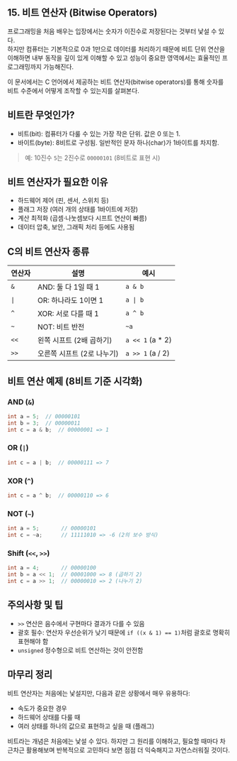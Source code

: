 ## 15. 비트 연산자 (Bitwise Operators)

프로그래밍을 처음 배우는 입장에서는 숫자가 이진수로 저장된다는 것부터 낯설 수 있다.  
하지만 컴퓨터는 기본적으로 0과 1만으로 데이터를 처리하기 때문에 비트 단위 연산을 이해하면 내부 동작을 깊이 있게 이해할 수 있고 성능이 중요한 영역에서는 효율적인 프로그래밍까지 가능해진다.

이 문서에서는 C 언어에서 제공하는 비트 연산자(bitwise operators)를 통해 숫자를 비트 수준에서 어떻게 조작할 수 있는지를 살펴본다.

## 비트란 무엇인가?

- 비트(bit): 컴퓨터가 다룰 수 있는 가장 작은 단위. 값은 0 또는 1.
- 바이트(byte): 8비트로 구성됨. 일반적인 문자 하나(char)가 1바이트를 차지함.

> 예: 10진수 `5`는 2진수로 `00000101` (8비트로 표현 시)

## 비트 연산자가 필요한 이유

- 하드웨어 제어 (핀, 센서, 스위치 등)
- 플래그 저장 (여러 개의 상태를 1바이트에 저장)
- 계산 최적화 (곱셈·나눗셈보다 시프트 연산이 빠름)
- 데이터 압축, 보안, 그래픽 처리 등에도 사용됨

## C의 비트 연산자 종류

| 연산자 | 설명 | 예시 |
| ------ | ------------------------- | -----------------|
| `&`    | AND: 둘 다 1일 때 1       | `a & b`          |
| `\|`   | OR: 하나라도 1이면 1      | `a \| b`         |
| `^`    | XOR: 서로 다를 때 1       | `a ^ b`          |
| `~`    | NOT: 비트 반전            | `~a`             |
| `<<`   | 왼쪽 시프트 (2배 곱하기)  | `a << 1` (a * 2) |
| `>>`   | 오른쪽 시프트 (2로 나누기)| `a >> 1` (a / 2) |

## 비트 연산 예제 (8비트 기준 시각화)

### AND (`&`)
```c
int a = 5;  // 00000101
int b = 3;  // 00000011
int c = a & b;  // 00000001 => 1
```

### OR (`|`)
```c
int c = a | b;  // 00000111 => 7
```

### XOR (`^`)
```c
int c = a ^ b;  // 00000110 => 6
```

### NOT (`~`)
```c
int a = 5;       // 00000101
int c = ~a;      // 11111010 => -6 (2의 보수 방식)
```

### Shift (`<<`, `>>`)
```c
int a = 4;       // 00000100
int b = a << 1;  // 00001000 => 8 (곱하기 2)
int c = a >> 1;  // 00000010 => 2 (나누기 2)
```
## 주의사항 및 팁

- `>>` 연산은 음수에서 구현마다 결과가 다를 수 있음
- 괄호 필수: 연산자 우선순위가 낮기 때문에 `if ((x & 1) == 1)`처럼 괄호로 명확히 표현해야 함
- `unsigned` 정수형으로 비트 연산하는 것이 안전함

## 마무리 정리

비트 연산자는 처음에는 낯설지만, 다음과 같은 상황에서 매우 유용하다:

- 속도가 중요한 경우
- 하드웨어 상태를 다룰 때
- 여러 상태를 하나의 값으로 표현하고 싶을 때 (플래그)

비트라는 개념은 처음에는 낯설 수 있다. 하지만 그 원리를 이해하고, 필요할 때마다 차근차근 활용해보며 반복적으로 고민하다 보면 점점 더 익숙해지고 자연스러워질 것이다.